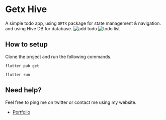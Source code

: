 # Getx Hive

A simple todo app, using `GETX` package for state management & navigation. and using Hive DB for database. 
![add todo](https://user-images.githubusercontent.com/48417629/131245293-8677f8c1-7db9-4ff2-b8b6-43084af61ce8.png)
![todo list](https://user-images.githubusercontent.com/48417629/131245300-fe274c97-930e-44d7-94a5-0b52c998f154.png)

## How to setup

Clone the project and run the following commands.

`flutter pub get`

`flutter run`


## Need help?
Feel free to ping me on twitter or contact me using my website. 

- [Portfolio](http://www.sebghatyusuf.com)
